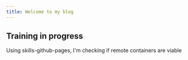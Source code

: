 ```yaml
---
title: Welcome to my blog
---
```


## Training in progress

Using skills-github-pages, I'm checking if remote containers are viable

